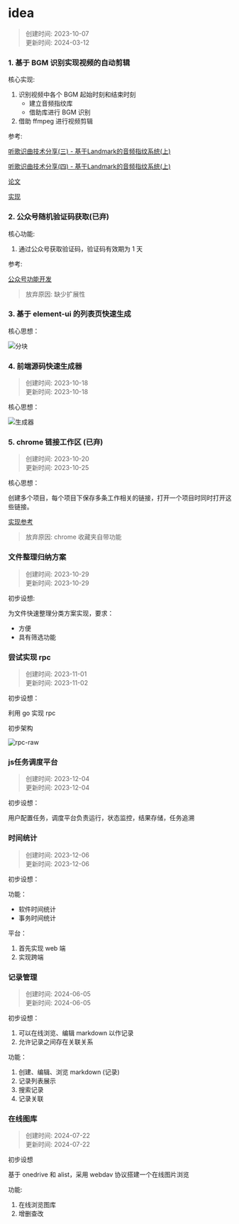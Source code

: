 # idea

> 创建时间: 2023-10-07  
> 更新时间: 2024-03-12

### 1. 基于 BGM 识别实现视频的自动剪辑

核心实现: 
1. 识别视频中各个 BGM 起始时刻和结束时刻
    * 建立音频指纹库
    * 借助库进行 BGM 识别
2. 借助 ffmpeg 进行视频剪辑

参考:  

[听歌识曲技术分享(三) - 基于Landmark的音频指纹系统(上)](https://zhuanlan.zhihu.com/p/81994831)

[听歌识曲技术分享(四) - 基于Landmark的音频指纹系统(上)](https://zhuanlan.zhihu.com/p/82299663)

[论文](https://www.ee.columbia.edu/~dpwe/papers/Wang03-shazam.pdf)

[实现](https://github.com/dpwe/audfprint)

### 2. 公众号随机验证码获取(已弃)

核心功能:
1. 通过公众号获取验证码，验证码有效期为 1 天

参考:

[公众号功能开发](https://developers.weixin.qq.com/doc/offiaccount/Getting_Started/Getting_Started_Guide.html)

> 放弃原因: 缺少扩展性

### 3. 基于 element-ui 的列表页快速生成

核心思想：

![分块](https://storage-1301473886.cos.ap-guangzhou.myqcloud.com/img/idea/%E5%88%97%E8%A1%A8%E5%88%86%E5%9D%97.png)

### 4. 前端源码快速生成器

> 创建时间: 2023-10-18  
> 更新时间: 2023-10-18

核心思想：

![生成器](https://storage-1301473886.cos.ap-guangzhou.myqcloud.com/img/idea/%E8%BD%AC%E6%8D%A2%E5%99%A8.png?q-sign-algorithm=sha1&q-ak=AKIDHxCSaf2shgo70EsRFwoWzPsy-GXDOjKAnM0ulnmyyxdKosLYjLSXxnC9gmNaJFsj&q-sign-time=1697590221;1697593821&q-key-time=1697590221;1697593821&q-header-list=host&q-url-param-list=ci-process&q-signature=81752e5d383d92ca8ec893d422d9ab3b12222d70&x-cos-security-token=EkYBjCdRc0N2cUImRtFzU4Gflt3nVFEaac25a123fdd5dadd4843a334ac04e0cdaldpgcw5EbDzPwWZbBSOJdTp4pz9iDuz1EnIMC41WfJIk6kYBtRDKq0r6e8uDhJ3s5Lhw2mClz4gQ-0pvDsjygVrHywuSlzHVGxLUS1MWZcYDQ2e05HyER-IjpbL45BEiNxLNEE_RHc3K_oQjQCG2GHq2-Gp0wRWg2j_5_LGm0n8NUUiZzl9FaryEBEnX_g-D_eUVWGewh3UQjKPrNujFw&ci-process=originImage)


### 5. chrome 链接工作区 (已弃)

> 创建时间: 2023-10-20  
> 更新时间: 2023-10-25

核心思想：

创建多个项目，每个项目下保存多条工作相关的链接，打开一个项目时同时打开这些链接。

[实现参考](../done/2023-10-25-chrome-link-collection.md)

> 放弃原因: chrome 收藏夹自带功能

### 文件整理归纳方案

> 创建时间: 2023-10-29  
> 更新时间: 2023-10-29

初步设想:

为文件快速整理分类方案实现，要求：
* 方便
* 具有筛选功能

### 尝试实现 rpc

> 创建时间: 2023-11-01  
> 更新时间: 2023-11-02

初步设想：

利用 go 实现 rpc

初步架构

![rpc-raw](https://storage-1301473886.cos.ap-guangzhou.myqcloud.com/img/idea/rpc-raw.png)

### js任务调度平台

> 创建时间: 2023-12-04  
> 更新时间: 2023-12-04

初步设想：

用户配置任务，调度平台负责运行，状态监控，结果存储，任务追溯

### 时间统计

> 创建时间: 2023-12-06  
> 更新时间: 2023-12-06

初步设想：

功能：
* 软件时间统计
* 事务时间统计

平台：

1. 首先实现 web 端
2. 实现跨端

### 记录管理

> 创建时间: 2024-06-05  
> 更新时间: 2024-06-05

初步设想：

1. 可以在线浏览、编辑 markdown 以作记录
2. 允许记录之间存在关联关系

功能：

1. 创建、编辑、浏览 markdown (记录)
2. 记录列表展示
3. 搜索记录
4. 记录关联

### 在线图库

> 创建时间: 2024-07-22  
> 更新时间: 2024-07-22

初步设想

基于 onedrive 和 alist，采用 webdav 协议搭建一个在线图片浏览

功能:

1. 在线浏览图库
2. 增删查改